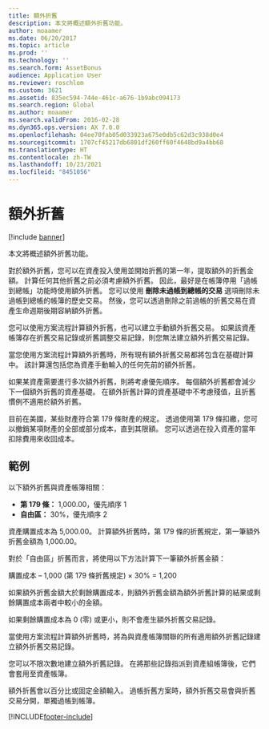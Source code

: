 ```yaml
---
title: 額外折舊
description: 本文將概述額外折舊功能。
author: moaamer
ms.date: 06/20/2017
ms.topic: article
ms.prod: ''
ms.technology: ''
ms.search.form: AssetBonus
audience: Application User
ms.reviewer: roschlom
ms.custom: 3621
ms.assetid: 835ec594-744e-461c-a676-1b9abc094173
ms.search.region: Global
ms.author: moaamer
ms.search.validFrom: 2016-02-28
ms.dyn365.ops.version: AX 7.0.0
ms.openlocfilehash: 04ee70fab05d033923a675e0db5c62d3c938d0e4
ms.sourcegitcommit: 1707cf45217db6801df260ff60f4648bd9a4bb68
ms.translationtype: HT
ms.contentlocale: zh-TW
ms.lasthandoff: 10/23/2021
ms.locfileid: "8451056"
---
```

# <a name="bonus-depreciation"></a>額外折舊

[!include [banner](../includes/banner.md)]

本文將概述額外折舊功能。

對於額外折舊，您可以在資產投入使用並開始折舊的第一年，提取額外的折舊金額。 計算任何其他折舊之前必須考慮額外折舊。 因此，最好是在帳簿停用「過帳到總帳」功能時使用額外折舊。 您可以使用 **刪除未過帳到總帳的交易** 選項刪除未過帳到總帳的帳簿的歷史交易。 然後，您可以透過刪除之前過帳的折舊交易在資產生命週期後期容納額外折舊。 

您可以使用方案流程計算額外折舊，也可以建立手動額外折舊交易。 如果該資產帳簿存在折舊交易記錄或折舊調整交易記錄，則您無法建立額外折舊交易記錄。

當您使用方案流程計算額外折舊時，所有現有額外折舊交易都將包含在基礎計算中。 該計算還包括您為資產手動輸入的任何先前的額外折舊。 

如果某資產需要進行多次額外折舊，則將考慮優先順序。 每個額外折舊都會減少下一個額外折舊的資產基礎。 在額外折舊計算的資產基礎中不考慮殘值，且折舊慣例不適用於額外折舊。 

目前在美國，某些財產符合第 179 條財產的規定。 透過使用第 179 條扣繳，您可以撤銷某項財產的全部或部分成本，直到其限額。 您可以透過在投入資產的當年扣除費用來收回成本。

## <a name="example"></a>範例
以下額外折舊與資產帳簿相關：

-   **第 179 條：** 1,000.00，優先順序 1
-   **自由區：** 30%，優先順序 2

資產購置成本為 5,000.00。 計算額外折舊時，第 179 條的折舊規定，第一筆額外折舊金額為 1,000.00。 

對於「自由區」折舊而言，將使用以下方法計算下一筆額外折舊金額： 

購置成本 – 1,000 (第 179 條折舊規定) × 30% = 1,200 

如果額外折舊金額大於剩餘購置成本，則額外折舊金額為額外折舊計算的結果或剩餘購置成本兩者中較小的金額。 

如果剩餘購置成本為 0 (零) 或更小，則不會產生額外折舊交易記錄。 

當使用方案流程計算額外折舊時，將為與資產帳簿關聯的所有適用額外折舊記錄建立額外折舊交易記錄。 

您可以不限次數地建立額外折舊記錄。 在將那些記錄指派到資產組帳簿後，它們會套用至資產帳簿。 

額外折舊會以百分比或固定金額輸入。 過帳折舊方案時，額外折舊交易會與折舊交易分開，單獨過帳到帳簿。





[!INCLUDE[footer-include](../../includes/footer-banner.md)]
